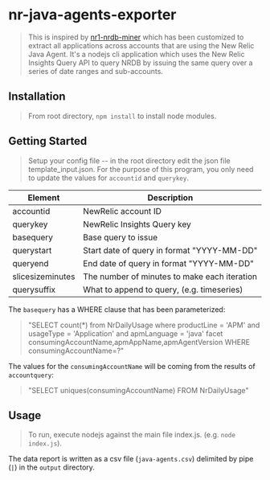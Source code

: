 # nr-java-agents-exporter

>This is inspired by [nr1-nrdb-miner](https://github.com/newrelic-experimental/nr1-nrdb-miner) which has been customized to extract all applications across accounts that are using the New Relic Java Agent. It's a nodejs cli application which uses the New Relic Insights Query API to query NRDB by issuing the same query over a series of date ranges and sub-accounts.

## Installation

> From root directory, `npm install` to install node modules.  

## Getting Started
> Setup your config file -- in the root directory edit the json file template_input.json. For the purpose of this program, you only need to update the values for `accountid` and `querykey`.

| Element          | Description                                         |
| ---------------- | --------------------------------------------------- |
| accountid        | NewRelic account ID                                 |
| querykey         | NewRelic Insights Query key                         |
| basequery        | Base query to issue                                 |
| querystart       | Start date of query in format "YYYY-MM-DD"          |
| queryend         | End date of query in format "YYYY-MM-DD"            | 
| slicesizeminutes | The number of minutes to make each iteration        | 
| querysuffix      | What to append to query, (e.g. timeseries)          |


The `basequery` has a WHERE clause that has been parameterized:

> "SELECT count(*) from NrDailyUsage where productLine = 'APM' and usageType = 'Application' and apmLanguage = 'java' facet  consumingAccountName,apmAppName,apmAgentVersion WHERE consumingAccountName=?"

The values for the `consumingAccountName` will be coming from the results of `accountquery`:

> "SELECT uniques(consumingAccountName) FROM NrDailyUsage"

## Usage
> To run, execute nodejs against the main file index.js.  (e.g. ```node index.js```). 

The data report is written as a csv file (`java-agents.csv`) delimited by pipe (`|`) in the `output` directory.
